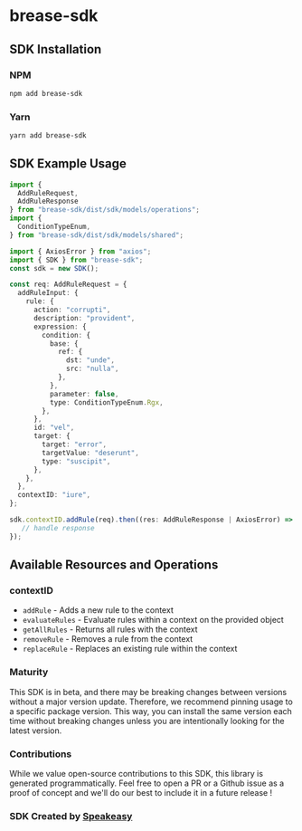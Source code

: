 # brease-sdk

<!-- Start SDK Installation -->
## SDK Installation

### NPM

```bash
npm add brease-sdk
```

### Yarn

```bash
yarn add brease-sdk
```
<!-- End SDK Installation -->

## SDK Example Usage
<!-- Start SDK Example Usage -->
```typescript
import {
  AddRuleRequest,
  AddRuleResponse
} from "brease-sdk/dist/sdk/models/operations";
import {
  ConditionTypeEnum,
} from "brease-sdk/dist/sdk/models/shared";

import { AxiosError } from "axios";
import { SDK } from "brease-sdk";
const sdk = new SDK();

const req: AddRuleRequest = {
  addRuleInput: {
    rule: {
      action: "corrupti",
      description: "provident",
      expression: {
        condition: {
          base: {
            ref: {
              dst: "unde",
              src: "nulla",
            },
          },
          parameter: false,
          type: ConditionTypeEnum.Rgx,
        },
      },
      id: "vel",
      target: {
        target: "error",
        targetValue: "deserunt",
        type: "suscipit",
      },
    },
  },
  contextID: "iure",
};

sdk.contextID.addRule(req).then((res: AddRuleResponse | AxiosError) => {
   // handle response
});
```
<!-- End SDK Example Usage -->

<!-- Start SDK Available Operations -->
## Available Resources and Operations


### contextID

* `addRule` - Adds a new rule to the context
* `evaluateRules` - Evaluate rules within a context on the provided object
* `getAllRules` - Returns all rules with the context
* `removeRule` - Removes a rule from the context
* `replaceRule` - Replaces an existing rule within the context
<!-- End SDK Available Operations -->

### Maturity

This SDK is in beta, and there may be breaking changes between versions without a major version update. Therefore, we recommend pinning usage
to a specific package version. This way, you can install the same version each time without breaking changes unless you are intentionally
looking for the latest version.

### Contributions

While we value open-source contributions to this SDK, this library is generated programmatically.
Feel free to open a PR or a Github issue as a proof of concept and we'll do our best to include it in a future release !

### SDK Created by [Speakeasy](https://docs.speakeasyapi.dev/docs/using-speakeasy/client-sdks)

